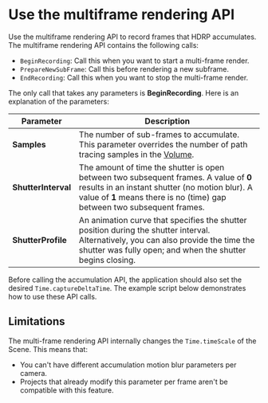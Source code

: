 # Use the multiframe rendering API

Use the multiframe rendering API to record frames that HDRP accumulates. The multiframe rendering API contains the following calls:

- `BeginRecording`: Call this when you want to start a multi-frame render.
- `PrepareNewSubFrame`: Call this before rendering a new subframe.
- `EndRecording`: Call this when you want to stop the multi-frame render.

The only call that takes any parameters is **BeginRecording**. Here is an explanation of the parameters:

| Parameter           | Description                                                  |
| ------------------- | ------------------------------------------------------------ |
| **Samples**         | The number of sub-frames to accumulate. This parameter overrides the number of path tracing samples in the [Volume](understand-volumes.md). |
| **ShutterInterval** | The amount of time the shutter is open between two subsequent frames. A value of **0** results in an instant shutter (no motion blur). A value of **1** means there is no (time) gap between two subsequent frames. |
| **ShutterProfile**  | An animation curve that specifies the shutter position during the shutter interval. Alternatively, you can also provide the time the shutter was fully open; and when the shutter begins closing. |

Before calling the accumulation API, the application should also set the desired `Time.captureDeltaTime`. The example script below demonstrates how to use these API calls.

## Limitations

The multi-frame rendering API internally changes the `Time.timeScale` of the Scene. This means that:

- You can't have different accumulation motion blur parameters per camera.
- Projects that already modify this parameter per frame aren't be compatible with this feature.